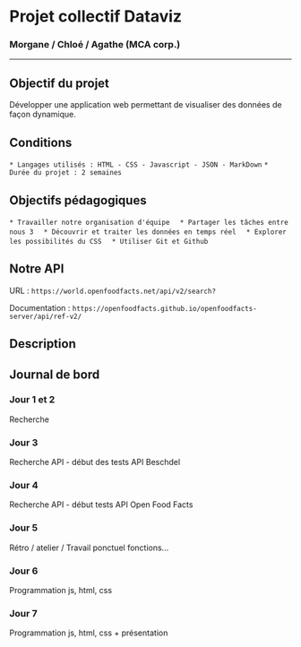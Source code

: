 # Projet collectif Dataviz  
### Morgane / Chloé / Agathe (MCA corp.)

-----------------------------------------------------------------

## Objectif du projet

Développer une application web permettant de visualiser des données de façon dynamique.  

## Conditions 

`* Langages utilisés : HTML - CSS - Javascript - JSON - MarkDown`
`* Durée du projet : 2 semaines`

## Objectifs pédagogiques

`* Travailler notre organisation d'équipe  `
`* Partager les tâches entre nous 3  `
`* Découvrir et traiter les données en temps réel  `
`* Explorer les possibilités du CSS  `
`* Utiliser Git et Github  `

## Notre API
URL : `https://world.openfoodfacts.net/api/v2/search?` 

Documentation : `https://openfoodfacts.github.io/openfoodfacts-server/api/ref-v2/`

## Description



## Journal de bord 

### Jour 1 et 2
Recherche
### Jour 3
Recherche API - début des tests API Beschdel
### Jour 4
Recherche API - début tests API Open Food Facts
### Jour 5
Rétro / atelier / Travail ponctuel fonctions...
### Jour 6
Programmation js, html, css
### Jour 7
Programmation js, html, css + présentation





